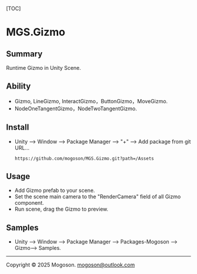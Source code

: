[TOC]

# MGS.Gizmo

## Summary

Runtime Gizmo in Unity Scene.

## Ability

- Gizmo, LineGizmo, InteractGizmo，ButtonGizmo，MoveGizmo.
- NodeOneTangentGizmo，NodeTwoTangentGizmo.

## Install

- Unity --> Window --> Package Manager --> "+" --> Add package from git URL...

  ```text
  https://github.com/mogoson/MGS.Gizmo.git?path=/Assets
  ```

## Usage

- Add Gizmo prefab to your scene.
- Set the scene main camera to the "RenderCamera" field of all Gizmo component.
- Run scene, drag the Gizmo to preview.

## Samples

- Unity --> Window --> Package Manager --> Packages-Mogoson --> Gizmo--> Samples.

---

Copyright © 2025 Mogoson.	mogoson@outlook.com
